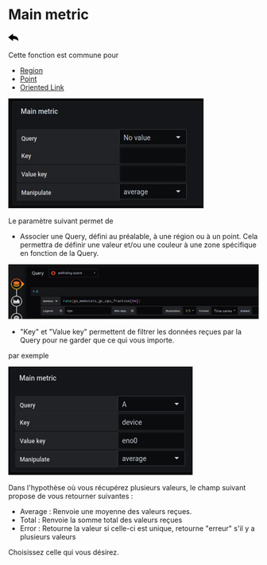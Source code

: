 # Main metric
[![](../../screenshots/other/Go-back.png)](coordinates.md)

Cette fonction est commune pour 

- [Region](coordinates-space-region.md)
- [Point](coordinates-space-point.md)
- [Oriented Link](coordinates-space-link.md)


![main metric](../../screenshots/editor/coordinates/main-metric/main-metric.jpg)


Le paramètre suivant permet de 

- Associer une Query, défini au préalable, à une région ou à un point. Cela permettra de définir une valeur et/ou une couleur à une zone spécifique en fonction de la Query.

![main metric](../../screenshots/editor/coordinates/main-metric/main-metric-query-a.jpg)


- "Key" et "Value key" permettent de filtrer les données reçues par la Query pour ne garder que ce qui vous importe.

par exemple 


![main metric](../../screenshots/editor/coordinates/main-metric/main-metric-key-value.png)


Dans l'hypothèse où vous récupérez plusieurs valeurs, le champ suivant propose de vous retourner suivantes : 

- Average : Renvoie une moyenne des valeurs reçues.
- Total : Renvoie la somme total des valeurs reçues
- Error : Retourne la valeur si celle-ci est unique, retourne "erreur" s'il y a plusieurs valeurs

Choisissez celle qui vous désirez.





